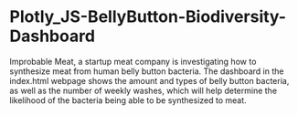 # Plotly_JS-BellyButton-Biodiversity-Dashboard
Improbable Meat, a startup meat company is investigating how to synthesize meat from human belly button bacteria. The dashboard in the index.html webpage shows the amount and types of belly button bacteria, as well as the number of weekly washes, which will help determine the likelihood of the bacteria being able to be synthesized to meat. 
